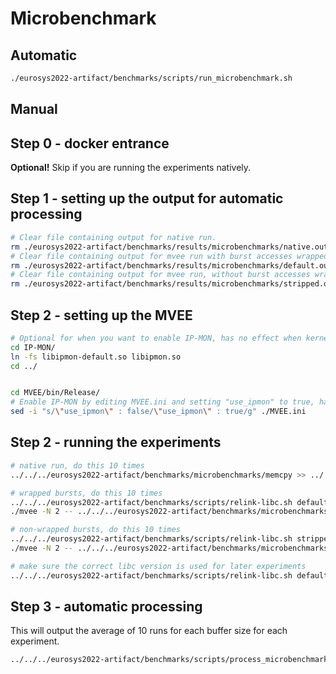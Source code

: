 # Microbenchmark

## Automatic

```bash
./eurosys2022-artifact/benchmarks/scripts/run_microbenchmark.sh
```

## Manual

## Step 0 - docker entrance

**Optional!** Skip if you are running the experiments natively.

## Step 1 - setting up the output for automatic processing

```bash
# Clear file containing output for native run.
rm ./eurosys2022-artifact/benchmarks/results/microbenchmarks/native.out
# Clear file containing output for mvee run with burst accesses wrapped.
rm ./eurosys2022-artifact/benchmarks/results/microbenchmarks/default.out
# Clear file containing output for mvee run, without burst accesses wrapped.
rm ./eurosys2022-artifact/benchmarks/results/microbenchmarks/stripped.out
```

## Step 2 - setting up the MVEE

```bash
# Optional for when you want to enable IP-MON, has no effect when kernel is not IP-MON enabled.
cd IP-MON/
ln -fs libipmon-default.so libipmon.so
cd ../


cd MVEE/bin/Release/
# Enable IP-MON by editing MVEE.ini and setting "use_ipmon" to true, has no effect when kernel is not IP-MON enabled.
sed -i "s/\"use_ipmon\" : false/\"use_ipmon\" : true/g" ./MVEE.ini
```

## Step 2 - running the experiments

```bash
# native run, do this 10 times
../../../eurosys2022-artifact/benchmarks/microbenchmarks/memcpy >> ../../../eurosys2022-artifact/benchmarks/results/microbenchmarks/native.out

# wrapped bursts, do this 10 times
../../../eurosys2022-artifact/benchmarks/scripts/relink-libc.sh default
./mvee -N 2 -- ../../../eurosys2022-artifact/benchmarks/microbenchmarks/memcpy >> ../../../eurosys2022-artifact/benchmarks/results/microbenchmarks/default.out

# non-wrapped bursts, do this 10 times
../../../eurosys2022-artifact/benchmarks/scripts/relink-libc.sh stripped
./mvee -N 2 -- ../../../eurosys2022-artifact/benchmarks/microbenchmarks/memcpy >> ../../../eurosys2022-artifact/benchmarks/results/microbenchmarks/stripped.out

# make sure the correct libc version is used for later experiments
../../../eurosys2022-artifact/benchmarks/scripts/relink-libc.sh default
```

## Step 3 - automatic processing

This will output the average of 10 runs for each buffer size for each experiment.

```bash
../../../eurosys2022-artifact/benchmarks/scripts/process_microbenchmark.sh
```